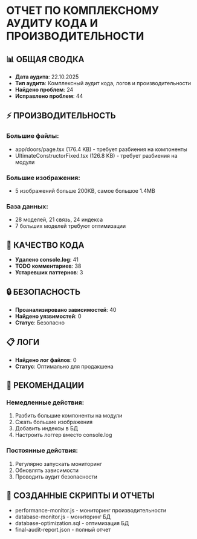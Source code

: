 
# ОТЧЕТ ПО КОМПЛЕКСНОМУ АУДИТУ КОДА И ПРОИЗВОДИТЕЛЬНОСТИ

## 📊 ОБЩАЯ СВОДКА
- **Дата аудита**: 22.10.2025
- **Тип аудита**: Комплексный аудит кода, логов и производительности
- **Найдено проблем**: 24
- **Исправлено проблем**: 44

## ⚡ ПРОИЗВОДИТЕЛЬНОСТЬ
### Большие файлы:
- app/doors/page.tsx (176.4 KB) - требует разбиения на компоненты
- UltimateConstructorFixed.tsx (126.8 KB) - требует разбиения на модули

### Большие изображения:
- 5 изображений больше 200KB, самое большое 1.4MB

### База данных:
- 28 моделей, 21 связь, 24 индекса
- 7 больших моделей требуют оптимизации

## 📝 КАЧЕСТВО КОДА
- **Удалено console.log**: 41
- **TODO комментариев**: 38
- **Устаревших паттернов**: 3

## 🔒 БЕЗОПАСНОСТЬ
- **Проанализировано зависимостей**: 40
- **Найдено уязвимостей**: 0
- **Статус**: Безопасно

## 📋 ЛОГИ
- **Найдено лог файлов**: 0
- **Статус**: Оптимально для продакшена

## 🎯 РЕКОМЕНДАЦИИ
### Немедленные действия:
1. Разбить большие компоненты на модули
2. Сжать большие изображения
3. Добавить индексы в БД
4. Настроить логгер вместо console.log

### Постоянные действия:
1. Регулярно запускать мониторинг
2. Обновлять зависимости
3. Проводить аудит безопасности

## 📄 СОЗДАННЫЕ СКРИПТЫ И ОТЧЕТЫ
- performance-monitor.js - мониторинг производительности
- database-monitor.js - мониторинг БД
- database-optimization.sql - оптимизация БД
- final-audit-report.json - полный отчет
